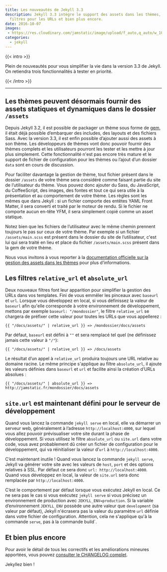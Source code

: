 ```yaml
---
title: Les nouveautés de Jekyll 3.3
description: Jekyll 3.3 intègre le support des assets dans les thèmes, de nouveaux
  filtres pour les URLs et bien plus encore.
date: 2016-10-07
images:
 - https://res.cloudinary.com/jamstatic/image/upload/f_auto,q_auto/w_1000,c_fit,co_white,g_north_west,x_80,y_80,l_text:poppins_80_ultrabold_line_spacing_-30:Les%20nouveaut%C3%A9s%20de%20Jekyll%203.3/jamstatic/twitter-card.png
categories:
  - jekyll
---
```


{{< intro >}}

Plein de nouveautés pour vous simplifier la vie dans la version
3.3 de Jekyll. On retiendra trois fonctionnalités à tester en priorité.

{{< /intro >}}

---

## Les thèmes peuvent désormais fournir des assets statiques et dynamiques dans le dossier `/assets`

Depuis Jekyll 3.2, il est possible de packager un thème sous forme de
[gem](http://guides.rubygems.org/), il était déjà possible d’embarquer des
includes, des layouts et des fichiers Sass. Avec la version 3.3, il est enfin
possible d’ajouter aussi des assets à son thème. Les développeurs de thèmes vont
donc pouvoir fournir des thèmes complets et les utilisateurs pourront les tester
et les mettre à jour plus simplement. Cette fonctionnalité n'est pas encore très
mature et le support de fichier de configuration pour les thèmes ou l’ajout d’un
dossier `data` sont en cours de discussion.

Pour faciliter davantage la gestion de thème, tout fichier présent dans le
dossier `/assets` de votre thème sera considéré comme faisant partie du site de
l’utilisateur du thème. Vous pouvez donc ajouter du Sass, du JavaScript, du
CoffeeScript, des images, des fontes et tout ce qui sera utile à la présentation
et au comportement de votre thème. Les règles sont les mêmes que dans Jekyll :
si un fichier comporte des entêtes YAML Front Matter, il sera converti et traité
par le moteur de rendu. Si le fichier ne comporte aucun en-tête YFM, il sera
simplement copié comme un asset statique.

Notez bien que les fichiers de l’utilisateur avec le même chemin prennent
toujours le pas sur ceux de votre thème. Par exemple si un fichier
`/assets/main.scss` est présent dans le dossier du site de l’utilisateur, c'est
lui qui sera traité en lieu et place du fichier `/assets/main.scss` présent dans
la gem de votre thème.

Nous vous invitons à vous reporter à la
[documentation officielle sur la gestion des assets dans les thèmes](https://jekyllrb.com/docs/themes/#assets)
pour plus d’informations.

## Les filtres `relative_url` et `absolute_url`

Deux nouveaux filtres font leur apparition pour simplifier la gestion des URLs
dans vos templates. Fini de vous emmêler les pinceaux avec `baseurl` et `url`.
Lorsque vous développez en local, si vous définissez la valeur de `baseurl` afin
qu'elle corresponde à votre environnement de développement, mettons par exemple
`baseurl: "/mondossier"`, le filtre `relative_url` se chargera de préfixer cette
valeur pour toutes les URLs que vous appellerez :

```twig
{{ "/docs/assets/" | relative_url }} => /mondossier/docs/assets
```

Par défaut, `baseurl` est défini à `""` et sera remplacé tel quel (ne définissez
jamais cette valeur à `"/"`):

```twig
{{ "/docs/assets/" | relative_url }} => /docs/assets
```

Le résultat d’un appel à `relative_url` produira toujours une URL relative au
domaine racine. Le même principe s'applique au filtre `absolute_url`, il ajoute
les valeurs définies dans `baseurl` et `url` et facilite ainsi la création
d’URLs absolues :

```twig
{{ "/docs/assets/" | absolute_url }} => http://jamstatic.fr/mondossier/docs/assets
```

## `site.url` est maintenant défini pour le serveur de développement

Quand vous lancez la commande `jekyll serve` en local, elle va démarrer un
serveur web, généralement à l’adresse `http://localhost:4000`, sur lequel vous
allez pouvoir prévisualiser votre site durant la phase de développement. Si vous
utilisez le filtre `absolute_url` ou `site.url` dans votre code, vous avez
probablement dû créer un fichier de configuration pour le développement, qui va
réinitialiser la valeur d’`url` à `http://localhost:4000`.

C’est maintenant inutile ! Quand vous lancez la commande `jekyll serve`, Jekyll
va générer votre site avec les valeurs de `host`, `port` et des options
relatives à SSL. Par défaut ce sera donc `url: http://localhost:4000`. Quand
vous développez en local, la valeur de `site.url` sera donc remplacée par
`http://localhost:4000`.

C’est le comportement par défaut lorsque vous exécutez Jekyll en local. Ce ne
sera pas le cas si vous exécutez `jekyll serve` si vous précisez un
environnement de production avec `JEKYLL_ENV=production`. Si la variable
d’environnement `JEKYLL_ENV` possède une autre valeur que `development` (sa
valeur par défaut), Jekyll n'écrasera pas la valeur du paramètre `url` définie
dans votre fichier de configuration. Attention, cela ne s'applique qu'à la
commande `serve`, pas à la commande build`.

## Et bien plus encore

Pour avoir le détail de tous les correctifs et les améliorations mineures
apportées, vous pouvez
[consulter le CHANGELOG complet](https://jekyllrb.com/docs/history/#v3-3-0).

Jekyllez bien !
